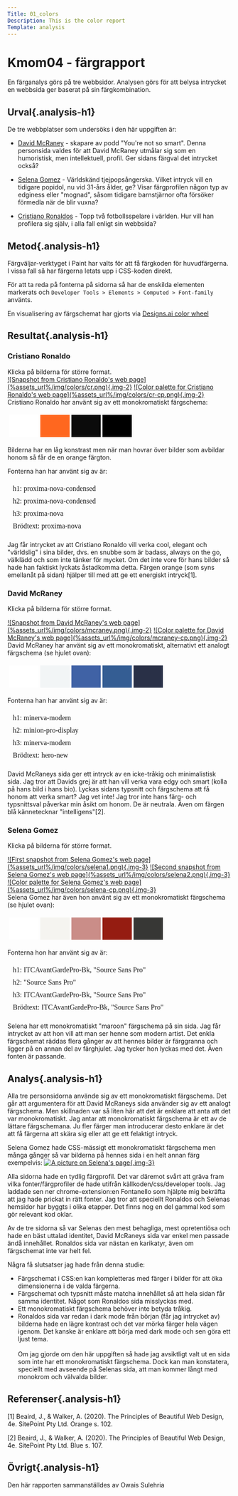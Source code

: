 ```yaml
---
Title: 01_colors
Description: This is the color report
Template: analysis
---
```

Kmom04 - färgrapport
=======================


En färganalys görs på tre webbsidor. Analysen görs för att belysa intrycket en webbsida ger baserat på sin färgkombination.

Urval{.analysis-h1}
-----------------------
De tre webbplatser som undersöks i den här uppgiften är:

* [David McRaney](https://www.davidmcraney.com/) - skapare av podd "You're not so smart". Denna personsida valdes för att David McRaney utmålar sig som en humoristisk, men intellektuell, profil. Ger sidans färgval det intrycket också?

* [Selena Gomez](https://www.selenagomez.com/#/) - Världskänd tjejpopsångerska. Vilket intryck vill en tidigare popidol, nu vid 31-års ålder, ge? Visar färgprofilen någon typ av edginess eller "mognad", såsom tidigare barnstjärnor ofta försöker förmedla när de blir vuxna?

* [Cristiano Ronaldos](https://www.cristianoronaldo.com/#cr7) - Topp två fotbollsspelare i världen. Hur vill han profilera sig själv, i alla fall enligt sin webbsida?

Metod{.analysis-h1}
-----------------------
Färgväljar-verktyget i Paint har valts för att få färgkoden för huvudfärgerna. I vissa fall så har färgerna letats upp i CSS-koden direkt.

För att ta reda på fonterna på sidorna så har de enskilda elementen markerats och `Developer Tools > Elements > Computed > Font-family` använts.

En visualisering av färgschemat har gjorts via [Designs.ai color wheel](https://designs.ai/colors/color-wheel)


Resultat{.analysis-h1}
-----------------------
<h3 class="analysis-h3">Cristiano Ronaldo</h3>
<div class="analysis-container" markdown="1">
Klicka på bilderna för större format.
<div class="analysis-row" markdown="1">
<a href="%assets_url%/img/colors/cr.png" class="analysis-img">![Snapshot from Cristiano Ronaldo's web page](%assets_url%/img/colors/cr.png){.img-2}</a>
<a href="%assets_url%/img/colors/cr-cp.png" class="analysis-img">![Color palette for Cristiano Ronaldo's web page](%assets_url%/img/colors/cr-cp.png){.img-2}</a>
</div>
Cristiano Ronaldo har använt sig av ett monokromatiskt färgschema: 
<table style="border-spacing: 4px; border-collapse: separate">
<tr>
<td style="height: 50px; width: 50px; background-color: #fff"></td>
<td style="height: 50px; width: 50px; background-color: #ff671f"></td>
<td style="height: 50px; width: 50px; background-color: #0b0b0b"></td>
<td style="height: 50px; width: 50px; background-color: #000000"></td>
</tr>
</table>
Bilderna har en låg konstrast men när man hovrar över bilder som avbildar honom så får de en orange färgton.

Fonterna han har använt sig av är:
<table style="border-spacing: 4px; border-collapse: separate">
<tr>
<td style="font-family:proxima-nova-condensed">h1: proxima-nova-condensed</td>
</tr>
<tr>
<td style="font-family:proxima-nova-condensed">h2: proxima-nova-condensed</td>
</tr>
<tr>
<td style="font-family:proxima-nova" class="text">h3: proxima-nova</td>
</tr>
<tr>
<td style="font-family:proxima-nova">Brödtext: proxima-nova</td>
</tr>
</table>
Jag får intrycket av att Cristiano Ronaldo vill verka cool, elegant och "världslig" i sina bilder, dvs. en snubbe som är badass, always on the go, välklädd och som inte tänker för mycket. Om det inte vore för hans bilder så hade han faktiskt lyckats åstadkomma detta. Färgen orange (som syns emellanåt på sidan) hjälper till med att ge ett energiskt intryck[1].

</div>

<h3 class="analysis-h3">David McRaney</h3>
<div class="analysis-container" markdown="1">

Klicka på bilderna för större format.
<div class="analysis-row" markdown="1">
<a href="%assets_url%/img/colors/mcraney.png" class="analysis-img">![Snapshot from David McRaney's web page](%assets_url%/img/colors/mcraney.png){.img-2}</a>
<a href="%assets_url%/img/colors/mcraney-cp.png" class="analysis-img">![Color palette for David McRaney's web page](%assets_url%/img/colors/mcraney-cp.png){.img-2}</a>
</div>
David McRaney har använt sig av ett monokromatiskt, alternativt ett analogt färgschema (se hjulet ovan): 
<table style="border-spacing: 4px; border-collapse: separate">
<tr>
<td style="height: 50px; width: 50px; background-color: #fff"></td>
<td style="height: 50px; width: 50px; background-color: #f2f5f6"></td>
<td style="height: 50px; width: 50px; background-color: #4062a5"></td>
<td style="height: 50px; width: 50px; background-color: #345d93"></td>
<td style="height: 50px; width: 50px; background-color: #293047"></td>
</tr>
</table>

Fonterna han har använt sig av är:
<table style="border-spacing: 4px; border-collapse: separate">
<tr>
<td style="font-family:minerva-modern">h1: minerva-modern</td>
</tr>
<tr>
<td style="font-family:minion-pro-display">h2: minion-pro-display</td>
</tr>
<tr>
<td style="font-family:minerva-modern">h3: minerva-modern</td>
</tr>
<tr>
<td style="font-family:hero-new">Brödtext: hero-new</td>
</tr>
</table>
David McRaneys sida ger ett intryck av en icke-tråkig och minimalistisk sida. Jag tror att Davids grej är att han vill verka vara edgy och smart (kolla på hans bild i hans bio). Lyckas sidans typsnitt och färgschema att få honom att verka smart? Jag vet inte! Jag tror inte hans färg- och typsnittsval påverkar min åsikt om honom. De är neutrala. Även om färgen blå kännetecknar "intelligens"[2].
</div>

<h3 class="analysis-h3">Selena Gomez</h3>
<div class="analysis-container" markdown="1">

Klicka på bilderna för större format.
<div class="analysis-row" markdown="1">
<a href="%assets_url%/img/colors/selena1.png" class="analysis-img">![First snapshot from Selena Gomez's web page](%assets_url%/img/colors/selena1.png){.img-3}</a>
<a href="%assets_url%/img/colors/selena2.png" class="analysis-img">![Second snapshot from Selena Gomez's web page](%assets_url%/img/colors/selena2.png){.img-3}</a>
<a href="%assets_url%/img/colors/selena-cp.png" class="analysis-img">![Color palette for Selena Gomez's web page](%assets_url%/img/colors/selena-cp.png){.img-3}</a>
</div>
Selena Gomez har även hon använt sig av ett monokromatiskt färgschema (se hjulet ovan): 
<table style="border-spacing: 4px; border-collapse: separate">
<tr>
<td style="height: 50px; width: 50px; background-color: #fff"></td>
<td style="height: 50px; width: 50px; background-color: #f5f4f0"></td>
<td style="height: 50px; width: 50px; background-color: #ca8d88"></td>
<td style="height: 50px; width: 50px; background-color: #951c11"></td>
<td style="height: 50px; width: 50px; background-color: #373735"></td>
</tr>
</table>

Fonterna hon har använt sig av är:
<table style="border-spacing: 4px; border-collapse: separate">
<tr>
<td style="font-family:ITCAvantGardePro-Bk, 'Source Sans Pro'">h1: ITCAvantGardePro-Bk, "Source Sans Pro"</td>
</tr>
<tr>
<td style="font-family:'Source Sans Pro'">h2: "Source Sans Pro"
</td>
</tr>
<tr>
<td style="font-family:ITCAvantGardePro-Bk, 'Source Sans Pro'">h3: ITCAvantGardePro-Bk, "Source Sans Pro"</td>
</tr>
<tr>
<td style="font-family:ITCAvantGardePro-Bk, 'Source Sans Pro'">Brödtext: ITCAvantGardePro-Bk, "Source Sans Pro"</td>
</tr>
</table>
Selena har ett monokromatiskt "maroon" färgschema på sin sida. Jag får intrycket av att hon vill att man ser henne som modern artist. Det enkla färgschemat räddas flera gånger av att hennes bilder är färggranna och ligger på en annan del av färghjulet. Jag tycker hon lyckas med det. Även fonten är passande.
</div>

Analys{.analysis-h1}
-----------------------

Alla tre personsidorna använde sig av ett monokromatiskt färgschema. Det går att argumentera för att David McRaneys sida använder sig av ett analogt färgschema. Men skillnaden var så liten här att det är enklare att anta att det var monokromatiskt. Jag antar att monokromatiskt färgschema är ett av de lättare färgschemana. Ju fler färger man introducerar desto enklare är det att få färgerna att skära sig eller att ge ett felaktigt intryck. 


Selena Gomez hade CSS-mässigt ett monokromatiskt färgschema men många gånger så var bilderna på hennes sida i en helt annan färg exempelvis:
<a href="%assets_url%/img/colors/selena-page.png" class="analysis-img">![A picture on Selena's page](%assets_url%/img/colors/selena-page.png){.img-3}</a>

Alla sidorna hade en tydlig färgprofil. Det var däremot svårt att gräva fram vilka fonter/färgprofiler de hade utifrån källkoden/css/developer tools. Jag laddade sen ner chrome-extension:en Fontanello som hjälpte mig bekräfta att jag hade prickat in rätt fonter. Jag tror att speciellt Ronaldos och Selenas hemsidor har byggts i olika etapper. Det finns nog en del gammal kod som gör relevant kod oklar.

Av de tre sidorna så var Selenas den mest behagliga, mest opretentiösa och hade en bäst uttalad identitet, David McRaneys sida var enkel men passade ändå innehållet. Ronaldos sida var nästan en karikatyr, även om färgschemat inte var helt fel. 

Några få slutsatser jag hade från denna studie:
* Färgschemat i CSS:en kan kompletteras med färger i bilder för att öka dimensionerna i de valda färgerna.
* Färgschemat och typsnitt måste matcha innehållet så att hela sidan får samma identitet. Något som Ronaldos sida misslyckas med.
* Ett monokromatiskt färgschema behöver inte betyda tråkig.
* Ronaldos sida var redan i dark mode från början (får jag intrycket av) bilderna hade en lägre kontrast och det var mörka färger hela vägen igenom. Det kanske är enklare att börja med dark mode och sen göra ett ljust tema.
<br><br>
Om jag gjorde om den här uppgiften så hade jag avsiktligt valt ut en sida som inte har ett monokromatiskt färgschema. Dock kan man konstatera, speciellt med avseende på Selenas sida, att man kommer långt med monokrom och välvalda bilder.

Referenser{.analysis-h1}
-----------------------
[1] Beaird, J., & Walker, A. (2020). The Principles of Beautiful Web Design, 4e. SitePoint Pty Ltd. Orange s. 102.

[2] Beaird, J., & Walker, A. (2020). The Principles of Beautiful Web Design, 4e. SitePoint Pty Ltd. Blue s. 107.

Övrigt{.analysis-h1}
-----------------------
Den här rapporten sammanställdes av Owais Sulehria